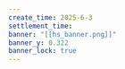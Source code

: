 ```yaml
---
create_time: 2025-6-3
settlement_time: 
banner: "[[hs_banner.png]]"
banner_y: 0.322
banner_lock: true
---
```



